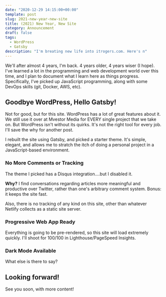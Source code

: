 ```yaml
---
date: "2020-12-29 14:15:00+00:00"
template: post
slug: 2021-new-year-new-site
title: (2021) New Year, New Site
category: Announcement
draft: false
tags:
  - WordPress
  - Gatsby
description: "I'm breating new life into itrogers.com. Here's n"
---
```


We'll after almost 4 years, I'm back. 4 years older, 4 years wiser (I hope). I've learned a lot in the programming and web development world over this time, and I plan to document what I learn here as things progress. Specifically, I've picked up JavaScript programming, along with some DevOps skills (git, Docker, AWS, etc).

## Goodbye WordPress, Hello Gatsby!

Not for good, but for this site. WordPress has a lot of great features about it. We still use it over at Mvestor Media for EVERY single project that we take on. But WordPress isn't without its quirks. It's not the right tool for every job. I'll save the why for another post.

I rebuilt the site using Gatsby, and picked a starter theme. It's simple, elegant, and allows me to stratch the itch of doing a personal project in a JavaScript-based environment.

### No More Comments or Tracking

The theme I picked has a Disqus integration....but I disabled it.

**Why?** I find conversations regarding articles more meaningful and productive over Twitter, rather than one's arbitrary comment system. Bonus: it keeps the site fast.

Also, there is no tracking of any kind on this site, other than whatever Netlify collects as a static site server.

### Progressive Web App Ready

Everything is going to be pre-rendered, so this site will load extremely quickly. I'll shoot for 100/100 in Lighthouse/PageSpeed Insights.

### Dark Mode Available

What else is there to say?

## Looking forward!

See you soon, with more content!
